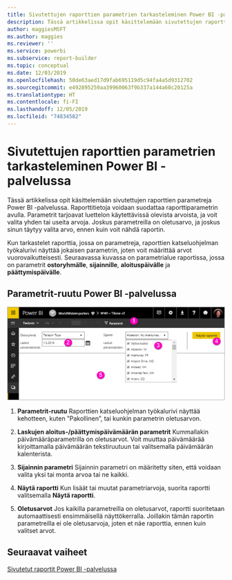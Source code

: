 ```yaml
---
title: Sivutettujen raporttien parametrien tarkasteleminen Power BI -palvelussa
description: Tässä artikkelissa opit käsittelemään sivutettujen raporttien parametreja Power BI -palvelussa.
author: maggiesMSFT
ms.author: maggies
ms.reviewer: ''
ms.service: powerbi
ms.subservice: report-builder
ms.topic: conceptual
ms.date: 12/03/2019
ms.openlocfilehash: 50de63aed17d9fab695119d5c94fa4a5d9312702
ms.sourcegitcommit: e492895259aa39960063f9b337a144a60c20125a
ms.translationtype: HT
ms.contentlocale: fi-FI
ms.lasthandoff: 12/05/2019
ms.locfileid: "74834582"
---
```

# <a name="view-parameters-for-paginated-reports-in-the-power-bi-service"></a>Sivutettujen raporttien parametrien tarkasteleminen Power BI -palvelussa

Tässä artikkelissa opit käsittelemään sivutettujen raporttien parametreja Power BI -palvelussa.  Raporttitietoja voidaan suodattaa raporttiparametrin avulla. Parametrit tarjoavat luettelon käytettävissä olevista arvoista, ja voit valita yhden tai useita arvoja. Joskus parametreilla on oletusarvo, ja joskus sinun täytyy valita arvo, ennen kuin voit nähdä raportin.  

Kun tarkastelet raporttia, jossa on parametreja, raporttien katseluohjelman työkalurivi näyttää jokaisen parametrin, joten voit määrittää arvot vuorovaikutteisesti. Seuraavassa kuvassa on parametrialue raportissa, jossa on parametrit **ostoryhmälle**, **sijainnille**, **aloituspäivälle** ja **päättymispäivälle**.  

## <a name="parameters-pane-in-the-power-bi-service"></a>Parametrit-ruutu Power BI -palvelussa

![Parametreja sisältävän sivutetun raportin tarkasteleminen](media/paginated-reports-view-parameters/power-bi-paginated-view-parameters.png)
  
1.  **Parametrit-ruutu** Raporttien katseluohjelman työkalurivi näyttää kehotteen, kuten ”Pakollinen”, tai kunkin parametrin oletusarvon.    
  
2.  **Laskujen aloitus-/päättymispäivämäärän parametrit** Kummallakin päivämääräparametrilla on oletusarvot. Voit muuttaa päivämäärää kirjoittamalla päivämäärän tekstiruutuun tai valitsemalla päivämäärän kalenterista.  
  
3.  **Sijainnin parametri** Sijainnin parametri on määritetty siten, että voidaan valita yksi tai monta arvoa tai ne kaikki. 
  
4.  **Näytä raportti** Kun lisäät tai muutat parametriarvoja, suorita raportti valitsemalla **Näytä raportti**. 

5. **Oletusarvot** Jos kaikilla parametreilla on oletusarvot, raportti suoritetaan automaattisesti ensimmäisellä näyttökerralla. Joillakin tämän raportin parametreilla ei ole oletusarvoja, joten et näe raporttia, ennen kuin valitset arvot.  

## <a name="next-steps"></a>Seuraavat vaiheet

[Sivutetut raportit Power BI -palvelussa](end-user-paginated-report.md)
